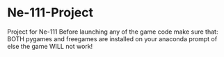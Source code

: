 # Ne-111-Project
Project for Ne-111
Before launching any of the game code make sure that:
BOTH pygames and freegames are installed on your anaconda prompt of else the game WILL not work!

